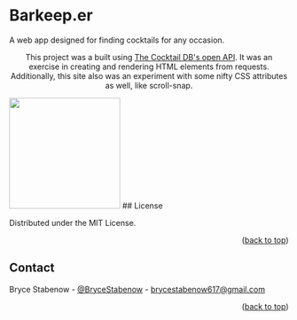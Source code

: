 # Barkeep.er
A web app designed for finding cocktails for any occasion.

<div id="top"></div>

  <p align="center">
    This project was a built using <a href="https://www.thecocktaildb.com/api.php">The Cocktail DB's open API</a>. It was an exercise in creating and rendering HTML elements from requests. Additionally, this site also was an experiment with some nifty CSS attributes as well, like scroll-snap.
  </p>
</div>

<img src="https://www.thecocktaildb.com/images/cocktail_left.png" height="auto" width="200px">
<!-- LICENSE -->
## License

Distributed under the MIT License.

<p align="right">(<a href="#top">back to top</a>)</p>



<!-- CONTACT -->
## Contact

Bryce Stabenow - [@BryceStabenow](https://twitter.com/BryceStabenow) - brycestabenow617@gmail.com

<p align="right">(<a href="#top">back to top</a>)</p>



<!-- MARKDOWN LINKS & IMAGES -->
<!-- https://www.markdownguide.org/basic-syntax/#reference-style-links -->
[contributors-shield]: https://img.shields.io/github/contributors/github_username/repo_name.svg?style=for-the-badge
[contributors-url]: https://github.com/github_username/repo_name/graphs/contributors
[forks-shield]: https://img.shields.io/github/forks/github_username/repo_name.svg?style=for-the-badge
[forks-url]: https://github.com/github_username/repo_name/network/members
[stars-shield]: https://img.shields.io/github/stars/github_username/repo_name.svg?style=for-the-badge
[stars-url]: https://github.com/github_username/repo_name/stargazers
[issues-shield]: https://img.shields.io/github/issues/github_username/repo_name.svg?style=for-the-badge
[issues-url]: https://github.com/github_username/repo_name/issues
[license-shield]: https://img.shields.io/github/license/github_username/repo_name.svg?style=for-the-badge
[license-url]: https://github.com/github_username/repo_name/blob/master/LICENSE.txt
[linkedin-shield]: https://img.shields.io/badge/-LinkedIn-black.svg?style=for-the-badge&logo=linkedin&colorB=555
[linkedin-url]: https://linkedin.com/in/linkedin_username
[product-screenshot]: images/screenshot.png
